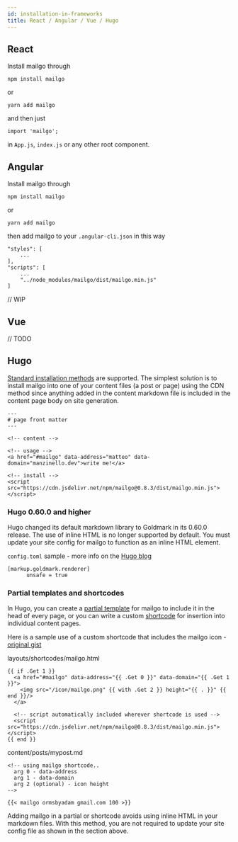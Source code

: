 ```yaml
---
id: installation-in-frameworks
title: React / Angular / Vue / Hugo
---
```


## React

Install mailgo through

```
npm install mailgo
```

or

```
yarn add mailgo
```

and then just

```
import 'mailgo';
```

in `App.js`, `index.js` or any other root component.

## Angular

Install mailgo through

```
npm install mailgo
```

or

```
yarn add mailgo
```

then add mailgo to your `.angular-cli.json` in this way

```
"styles": [
    ...
],
"scripts": [
    ...
    "../node_modules/mailgo/dist/mailgo.min.js"
]
```

// WIP

## Vue

// TODO

## Hugo

[Standard installation methods](docs/installation.md) are supported. The simplest solution is to install mailgo into one of your content files (a post or page) using the CDN method since anything added in the content markdown file is included in the content page body on site generation.

```
---
# page front matter
---

<!-- content -->

<!-- usage -->
<a href="#mailgo" data-address="matteo" data-domain="manzinello.dev">write me!</a>

<!-- install -->
<script src="https://cdn.jsdelivr.net/npm/mailgo@0.8.3/dist/mailgo.min.js"></script>
```

### Hugo 0.60.0 and higher
Hugo changed its default markdown library to Goldmark in its 0.60.0 release. The use of inline HTML is no longer supported by default. You must update your site config for mailgo to function as an inline HTML element.

`config.toml` sample - more info on the [Hugo blog](https://gohugo.io/news/0.60.0-relnotes/)

```
[markup.goldmark.renderer]
      unsafe = true
```

### Partial templates and shortcodes
In Hugo, you can create a [partial template](https://gohugo.io/templates/partials/) for mailgo to include it in the head of every page, or you can write a custom [shortcode](https://gohugo.io/templates/shortcode-templates/) for insertion into individual content pages.

Here is a sample use of a custom shortcode that includes the mailgo icon - [original gist](https://gist.github.com/aormsby/4a416da862e61893cf262be759fe2701)

layouts/shortcodes/mailgo.html
```
{{ if .Get 1 }}
  <a href="#mailgo" data-address="{{ .Get 0 }}" data-domain="{{ .Get 1 }}">
    <img src="/icon/mailgo.png" {{ with .Get 2 }} height="{{ . }}" {{ end }}/>
  </a>
  
  <!-- script automatically included wherever shortcode is used -->
  <script src="https://cdn.jsdelivr.net/npm/mailgo@0.8.3/dist/mailgo.min.js"></script>
{{ end }}
```
content/posts/mypost.md
```
<!-- using mailgo shortcode..
  arg 0 - data-address
  arg 1 - data-domain
  arg 2 (optional) - icon height
-->

{{< mailgo ormsbyadam gmail.com 100 >}}
```

Adding mailgo in a partial or shortcode avoids using inline HTML in your markdown files. With this method, you are not required to update your site config file as shown in the section above.
